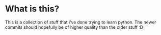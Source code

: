 # What is this?

This is a collection of stuff that i've done trying to learn python.
The newer commits should hopefully be of higher quality than the older stuff :D